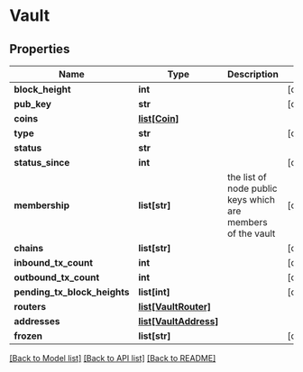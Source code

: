 # Vault

## Properties
Name | Type | Description | Notes
------------ | ------------- | ------------- | -------------
**block_height** | **int** |  | [optional] 
**pub_key** | **str** |  | [optional] 
**coins** | [**list[Coin]**](Coin.md) |  | 
**type** | **str** |  | [optional] 
**status** | **str** |  | 
**status_since** | **int** |  | [optional] 
**membership** | **list[str]** | the list of node public keys which are members of the vault | [optional] 
**chains** | **list[str]** |  | [optional] 
**inbound_tx_count** | **int** |  | [optional] 
**outbound_tx_count** | **int** |  | [optional] 
**pending_tx_block_heights** | **list[int]** |  | [optional] 
**routers** | [**list[VaultRouter]**](VaultRouter.md) |  | 
**addresses** | [**list[VaultAddress]**](VaultAddress.md) |  | 
**frozen** | **list[str]** |  | [optional] 

[[Back to Model list]](../README.md#documentation-for-models) [[Back to API list]](../README.md#documentation-for-api-endpoints) [[Back to README]](../README.md)

